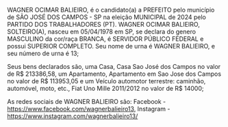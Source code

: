 WAGNER OCIMAR BALIEIRO, é o candidato(a) a PREFEITO pelo município de SÃO JOSÉ DOS CAMPOS - SP na eleição MUNICIPAL de 2024 pelo PARTIDO DOS TRABALHADORES (PT). WAGNER OCIMAR BALIEIRO, SOLTEIRO(A), nasceu em 05/04/1978 em SP, se declara do genero MASCULINO da cor/raça BRANCA, é SERVIDOR PÚBLICO FEDERAL e possui SUPERIOR COMPLETO. Seu nome de urna é WAGNER BALIEIRO, e seu número de urna é 13;

Seus bens declarados são, uma Casa, Casa Sao José dos Campos no valor de R$ 213386,58, um Apartamento, Apartamento em Sao Jose dos Campos no valor de R$ 113953,05 e um Veículo automotor terrestre: caminhão, automóvel, moto, etc., Fiat Uno Mille 2011/2012	no valor de R$ 14000;

As redes sociais de WAGNER BALIEIRO são: Facebook - https://www.facebook.com/wagnerbalieiro13, Instagram - https://www.instagram.com/wagnerbalieiro13/
